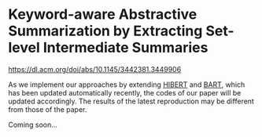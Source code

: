 # Keyword-aware Abstractive Summarization by Extracting Set-level Intermediate Summaries
https://dl.acm.org/doi/abs/10.1145/3442381.3449906

As we implement our approaches by extending [HIBERT](https://xingxingzhang.github.io/hibert.html) and [BART](https://github.com/pytorch/fairseq/tree/master/examples/bart), which has been updated automatically recently,
the codes of our paper will be updated accordingly.
The results of the latest reproduction may be different from those of the paper.

Coming soon...
